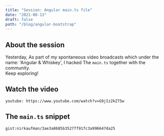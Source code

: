 ```yaml
---
title: "Session: Angular main.ts file"
date: "2021-08-13"
draft: false
path: "/blog/angular-bootstrap"
---
```


## About the session
Yesterday, As part of my spontaneous video broadcasts which under the name: 'Angular & Whiskey', 
I hacked The `main.ts` together with the community.  
Keep exploring! 

## Watch the video
`youtube: https://www.youtube.com/watch?v=G9jIz2kZ75w`  


## The `main.ts` snippet

`gist:nirkaufman/3ae3a8685b3527ff91fc3a996647da25`


